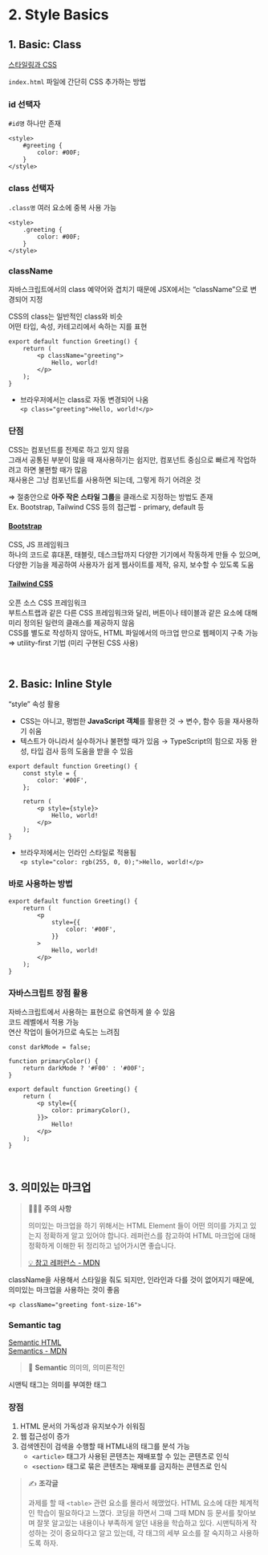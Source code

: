 # 2. Style Basics

## 1. Basic: Class

[스타일링과 CSS](https://ko.reactjs.org/docs/faq-styling.html)

`index.html` 파일에 간단히 CSS 추가하는 방법 

### id 선택자

`#id명` 하나만 존재

```tsx
<style>
    #greeting {
        color: #00F;
    }
</style>
```

### class 선택자
   
`.class명` 여러 요소에 중복 사용 가능

```tsx
<style>
    .greeting {
        color: #00F;
    }
</style>
```

### className

자바스크립트에서의 class 예약어와 겹치기 때문에 JSX에서는 “className”으로 변경되어 지정  

CSS의 class는 일반적인 class와 비슷  
어떤 타입, 속성, 카테고리에서 속하는 지를 표현

```tsx
export default function Greeting() {
    return (
        <p className="greeting">
            Hello, world!
        </p>
    );
}
```

* 브라우저에서는 class로 자동 변경되어 나옴  
`<p class="greeting">Hello, world!</p>`

### 단점

CSS는 컴포넌트를 전제로 하고 있지 않음  
그래서 공통된 부분이 많을 때 재사용하기는 쉽지만, 컴포넌트 중심으로 빠르게 작업하려고 하면 불편할 때가 많음  
재사용은 그냥 컴포넌트를 사용하면 되는데, 그렇게 하기 어려운 것

⇒ 절충안으로 **아주 작은 스타일 그룹**을 클래스로 지정하는 방법도 존재  
Ex. Bootstrap, Tailwind CSS 등의 접근법 - primary, default 등

#### [Bootstrap](https://getbootstrap.com/)

CSS, JS 프레임워크  
하나의 코드로 휴대폰, 태블릿, 데스크탑까지 다양한 기기에서 작동하게 만들 수 있으며, 
다양한 기능을 제공하여 사용자가 쉽게 웹사이트를 제작, 유지, 보수할 수 있도록 도움

#### [Tailwind CSS](https://tailwindcss.com/) 

오픈 소스 CSS 프레임워크  
부트스트랩과 같은 다른 CSS 프레임워크와 달리, 버튼이나 테이블과 같은 요소에 대해 미리 정의된 일련의 클래스를 제공하지 않음  
CSS를 별도로 작성하지 않아도, HTML 파일에서의 마크업 만으로 웹페이지 구축 가능  
⇒ utility-first 기법 (미리 구현된 CSS 사용)

<br>

## 2. Basic: Inline Style

“style” 속성 활용  
* CSS는 아니고, 평범한 **JavaScript 객체**를 활용한 것 → 변수, 함수 등을 재사용하기 쉬움 
* 텍스트가 아니라서 실수하거나 불편할 때가 있음 → TypeScript의 힘으로 자동 완성, 타입 검사 등의 도움을 받을 수 있음

```tsx
export default function Greeting() {
    const style = {
        color: '#00F',
    };
    
    return (
        <p style={style}>
            Hello, world!
        </p>
    );
}
```

* 브라우저에서는 인라인 스타일로 적용됨  
```<p style="color: rgb(255, 0, 0);">Hello, world!</p>```

### 바로 사용하는 방법 

```tsx
export default function Greeting() {
    return (
        <p 
            style={{
                color: '#00F',
            }}
        >
            Hello, world!
        </p>
    );
}
```

### 자바스크립트 장점 활용 

자바스크립트에서 사용하는 표현으로 유연하게 쓸 수 있음    
코드 레벨에서 적용 가능  
연산 작업이 들어가므로 속도는 느려짐 

```tsx
const darkMode = false;

function primaryColor() {
    return darkMode ? '#F00' : '#00F';
}

export default function Greeting() {
    return (
        <p style={{
            color: primaryColor(),
        }}>
            Hello!
        </p>
    );
}
```

<br>

## 3. 의미있는 마크업

> **🙋🏻‍♀️️ 주의 사항**  
> 
> 의미있는 마크업을 하기 위해서는 HTML Element 들이 어떤 의미를 가지고 있는지 정확하게 알고 있어야 합니다.
> 레퍼런스를 참고하여 HTML 마크업에 대해 정확하게 이해한 뒤 정리하고 넘어가시면 좋습니다.
> 
> [💡 참고 레퍼런스 - MDN](https://developer.mozilla.org/ko/docs/Web/HTML/Reference)


className을 사용해서 스타일을 줘도 되지만, 인라인과 다를 것이 없어지기 때문에, 의미있는 마크업을 사용하는 것이 좋음

```
<p className="greeting font-size-16">
```

### Semantic tag

[Semantic HTML](https://en.wikipedia.org/wiki/Semantic_HTML)  
[Semantics - MDN](https://developer.mozilla.org/en-US/docs/Glossary/Semantics#semantics_in_html)

> 📝 **Semantic** 의미의, 의미론적인

시맨틱 태그는 의미를 부여한 태그

### 장점

1. HTML 문서의 가독성과 유지보수가 쉬워짐
2. 웹 접근성이 증가 
3. 검색엔진이 검색을 수행할 때 HTML내의 태그를 분석 가능   
   * `<article>` 태그가 사용된 콘텐츠는 재배포할 수 있는 콘텐츠로 인식 
   * `<section>` 태그로 묶은 콘텐츠는 재배포를 금지하는 콘텐츠로 인식


> ✍️ **조각글**
>
> 과제를 할 때 `<table>` 관련 요소를 몰라서 헤맸었다. HTML 요소에 대한 체계적인 학습이 필요하다고 느꼈다.
> 코딩을 하면서 그때 그때 MDN 등 문서를 찾아보며 잘못 알고있는 내용이나 부족하게 알던 내용을 학습하고 있다.
> 시맨틱하게 작성하는 것이 중요하다고 알고 있는데, 각 태그의 세부 요소를 잘 숙지하고 사용하도록 하자.
